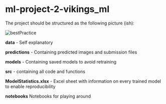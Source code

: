 # ml-project-2-vikings_ml
The project should be structured as the following picture (ish):

![bestPractice](https://user-images.githubusercontent.com/91196447/142685404-725bcd17-0b66-4258-931c-9380104867b0.png)

__data__ - Self explanatory

__predictions__ - Containing predicted images and submission files

__models__ - Containing saved models to avoid retraining

__src__ - containing all code and functions

__ModelStatistics.xlsx__ - Excel sheet with information on every trained model to enable reproducibility

__notebooks__ Notebooks for playing around
